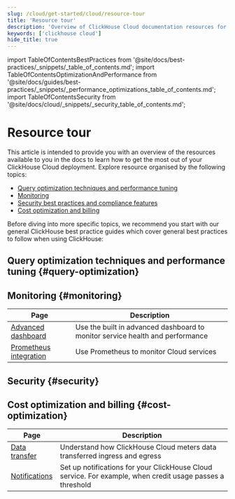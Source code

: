 ```yaml
---
slug: /cloud/get-started/cloud/resource-tour
title: 'Resource tour'
description: 'Overview of ClickHouse Cloud documentation resources for query optimization, scaling strategies, monitoring, and best practices'
keywords: ['clickhouse cloud']
hide_title: true
---
```


import TableOfContentsBestPractices from '@site/docs/best-practices/_snippets/_table_of_contents.md';
import TableOfContentsOptimizationAndPerformance from '@site/docs/guides/best-practices/_snippets/_performance_optimizations_table_of_contents.md';
import TableOfContentsSecurity from '@site/docs/cloud/_snippets/_security_table_of_contents.md';

# Resource tour

This article is intended to provide you with an overview of the resources available
to you in the docs to learn how to get the most out of your ClickHouse Cloud deployment.
Explore resource organised by the following topics:

- [Query optimization techniques and performance tuning](#query-optimization)
- [Monitoring](#monitoring)
- [Security best practices and compliance features](#security)
- [Cost optimization and billing](#cost-optimization)

Before diving into more specific topics, we recommend you start with our general
ClickHouse best practice guides which cover general best practices to follow when
using ClickHouse:

<TableOfContentsBestPractices />

## Query optimization techniques and performance tuning {#query-optimization}

<TableOfContentsOptimizationAndPerformance/>

## Monitoring {#monitoring}

| Page                                                            | Description                                                                   |
|-----------------------------------------------------------------|-------------------------------------------------------------------------------|
| [Advanced dashboard](/cloud/manage/monitor/advanced-dashboard)  | Use the built in advanced dashboard to monitor service health and performance |
| [Prometheus integration](/integrations/prometheus)              | Use Prometheus to monitor Cloud services                                      |

## Security {#security}

<TableOfContentsSecurity/>

## Cost optimization and billing {#cost-optimization}

| Page                                                | Description                                                                                               |
|-----------------------------------------------------|-----------------------------------------------------------------------------------------------------------|
| [Data transfer](/cloud/manage/network-data-transfer)| Understand how ClickHouse Cloud meters data transferred ingress and egress                                |
| [Notifications](/cloud/notifications)               | Set up notifications for your ClickHouse Cloud service. For example, when credit usage passes a threshold |
